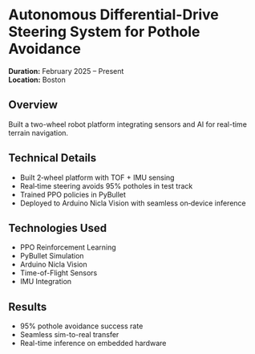 
# Autonomous Differential-Drive Steering System for Pothole Avoidance

**Duration:** February 2025 – Present  
**Location:** Boston

## Overview
Built a two-wheel robot platform integrating sensors and AI for real-time terrain navigation.

## Technical Details
- Built 2‑wheel platform with TOF + IMU sensing
- Real‑time steering avoids 95% potholes in test track
- Trained PPO policies in PyBullet 
- Deployed to Arduino Nicla Vision with seamless on‑device inference

## Technologies Used
- PPO Reinforcement Learning
- PyBullet Simulation
- Arduino Nicla Vision
- Time-of-Flight Sensors
- IMU Integration

## Results
- 95% pothole avoidance success rate
- Seamless sim-to-real transfer
- Real-time inference on embedded hardware
